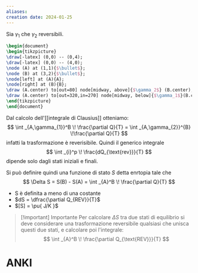 ```yaml
---
aliases: 
creation date: 2024-01-25
---
```



Sia $\gamma_{1}$ che $\gamma_{2}$ reversibili.
```tikz
\begin{document}
\begin{tikzpicture}
\draw[-latex] (0,0) -- (0,4);
\draw[-latex] (0,0) -- (4,0);
\node (A) at (1,1){$\bullet$};
\node (B) at (3,2){$\bullet$};
\node[left] at (A){A};
\node[right] at (B){B};
\draw (A.center) to[out=80] node[midway, above]{$\gamma_2$} (B.center);
\draw (A.center) to[out=320,in=270] node[midway, below]{$\gamma_1$}(B.center);
\end{tikzpicture}
\end{document}
```

Dal calcolo dell'[[integrale di Clausius]] otteniamo:
$$ \int _{A,\gamma_{1}}^B \! \frac{\partial Q}{T}  = \int _{A,\gamma_{2}}^{B} \!\frac{\partial Q}{T}  $$ infatti la trasformazione è reverisibile.
Quindi il generico integrale
$$ \int _{i}^p \! \frac{dQ_{\text{rev}}}{T} $$
dipende solo dagli stati iniziali e finali.

Si può definire quindi una funzione di stato $S$ detta enrtopia tale che
$$ \Delta S = S(B) - S(A) = \int _{A}^B \! \frac{\partial Q}{T} $$

- S è definita a meno di una costante
- $dS = \dfrac{\partial Q_{REV}}{T}$
- $[S] = \pu{ J/K }$

>[!important] Importante
>Per calcolare $\Delta S$ tra due stati di equilibrio si deve considerare una trasformazione reversibile qualsiasi che unisca questi due stati, e calcolare poi l'integrale:
>$$ \int _{A}^B \! \frac{\partial Q_{\text{REV}}}{T}  $$


# ANKI